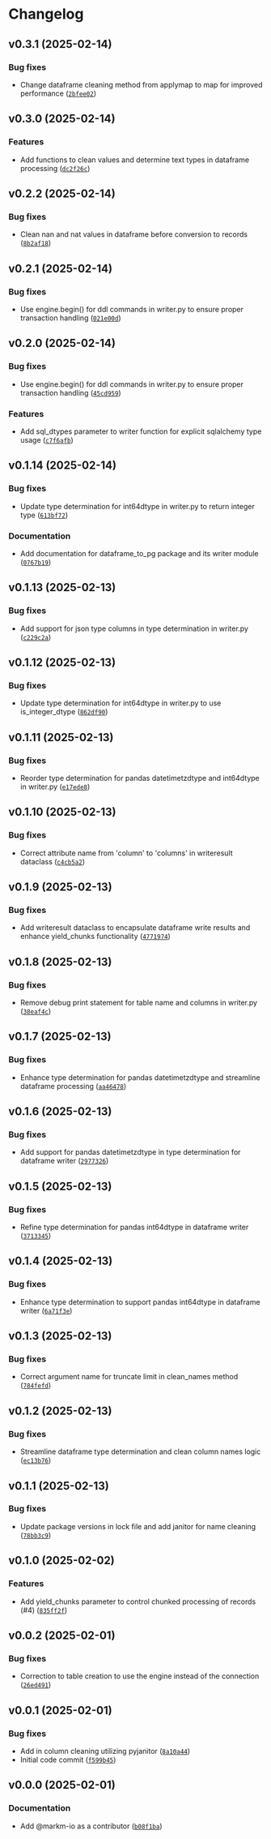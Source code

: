 # Changelog

## v0.3.1 (2025-02-14)

### Bug fixes

- Change dataframe cleaning method from applymap to map for improved performance ([`2bfee02`](https://github.com/markm-io/dataframe_to_pg/commit/2bfee023bb444da21985e0edbf587ea85052a464))

## v0.3.0 (2025-02-14)

### Features

- Add functions to clean values and determine text types in dataframe processing ([`dc2f26c`](https://github.com/markm-io/dataframe_to_pg/commit/dc2f26ca542dc1324f1033d58e02e6becdaccde4))

## v0.2.2 (2025-02-14)

### Bug fixes

- Clean nan and nat values in dataframe before conversion to records ([`8b2af18`](https://github.com/markm-io/dataframe_to_pg/commit/8b2af18ef924148fa301d0517f1a262ba45398a1))

## v0.2.1 (2025-02-14)

### Bug fixes

- Use engine.begin() for ddl commands in writer.py to ensure proper transaction handling ([`021e00d`](https://github.com/markm-io/dataframe_to_pg/commit/021e00dc7c317525c1b7980617b835988d1e3c80))

## v0.2.0 (2025-02-14)

### Bug fixes

- Use engine.begin() for ddl commands in writer.py to ensure proper transaction handling ([`45cd959`](https://github.com/markm-io/dataframe_to_pg/commit/45cd959d34de20a7cf84a3723dfda34581ab4038))

### Features

- Add sql_dtypes parameter to writer function for explicit sqlalchemy type usage ([`c7f6afb`](https://github.com/markm-io/dataframe_to_pg/commit/c7f6afb9ca97a65d78a2a5614ff6c4e2f3451300))

## v0.1.14 (2025-02-14)

### Bug fixes

- Update type determination for int64dtype in writer.py to return integer type ([`613bf72`](https://github.com/markm-io/dataframe_to_pg/commit/613bf72c2769254efdacc52257fb2f32e713d2d3))

### Documentation

- Add documentation for dataframe_to_pg package and its writer module ([`0767b19`](https://github.com/markm-io/dataframe_to_pg/commit/0767b196e30b63179ad38876e9897228fd2ca7c7))

## v0.1.13 (2025-02-13)

### Bug fixes

- Add support for json type columns in type determination in writer.py ([`c229c2a`](https://github.com/markm-io/dataframe_to_pg/commit/c229c2ad6d3e34c401058e401003208b3cf9d1c5))

## v0.1.12 (2025-02-13)

### Bug fixes

- Update type determination for int64dtype in writer.py to use is_integer_dtype ([`862df90`](https://github.com/markm-io/dataframe_to_pg/commit/862df9051a0ef945a4b33287a27183af2015b558))

## v0.1.11 (2025-02-13)

### Bug fixes

- Reorder type determination for pandas datetimetzdtype and int64dtype in writer.py ([`e17ede8`](https://github.com/markm-io/dataframe_to_pg/commit/e17ede81a2e507f02847f07fedd736b40aa87ec3))

## v0.1.10 (2025-02-13)

### Bug fixes

- Correct attribute name from 'column' to 'columns' in writeresult dataclass ([`c4cb5a2`](https://github.com/markm-io/dataframe_to_pg/commit/c4cb5a2e62cd3df16840444d7de1aea30864fff8))

## v0.1.9 (2025-02-13)

### Bug fixes

- Add writeresult dataclass to encapsulate dataframe write results and enhance yield_chunks functionality ([`4771974`](https://github.com/markm-io/dataframe_to_pg/commit/47719741978100515e2c1e02ef7c315d3b1f7586))

## v0.1.8 (2025-02-13)

### Bug fixes

- Remove debug print statement for table name and columns in writer.py ([`38eaf4c`](https://github.com/markm-io/dataframe_to_pg/commit/38eaf4c44443b10d3ce06295fa4542ceffa3124c))

## v0.1.7 (2025-02-13)

### Bug fixes

- Enhance type determination for pandas datetimetzdtype and streamline dataframe processing ([`aa46478`](https://github.com/markm-io/dataframe_to_pg/commit/aa46478f314c31df9a9b8914e2a17b0e22140693))

## v0.1.6 (2025-02-13)

### Bug fixes

- Add support for pandas datetimetzdtype in type determination for dataframe writer ([`2977326`](https://github.com/markm-io/dataframe_to_pg/commit/297732631d9a2a7e2e306d74751e306196983874))

## v0.1.5 (2025-02-13)

### Bug fixes

- Refine type determination for pandas int64dtype in dataframe writer ([`3713345`](https://github.com/markm-io/dataframe_to_pg/commit/371334578c2e745c67aaed4c6dab86f33d208110))

## v0.1.4 (2025-02-13)

### Bug fixes

- Enhance type determination to support pandas int64dtype in dataframe writer ([`6a71f3e`](https://github.com/markm-io/dataframe_to_pg/commit/6a71f3e0055a8a671e688a00cb5b36b63122a50a))

## v0.1.3 (2025-02-13)

### Bug fixes

- Correct argument name for truncate limit in clean_names method ([`784fefd`](https://github.com/markm-io/dataframe_to_pg/commit/784fefd13df850f37e91b06f406a032485bd0c47))

## v0.1.2 (2025-02-13)

### Bug fixes

- Streamline dataframe type determination and clean column names logic ([`ec13b76`](https://github.com/markm-io/dataframe_to_pg/commit/ec13b765d55ae30e21f6464888893f860e9e2968))

## v0.1.1 (2025-02-13)

### Bug fixes

- Update package versions in lock file and add janitor for name cleaning ([`78bb3c9`](https://github.com/markm-io/dataframe_to_pg/commit/78bb3c9b6b2a0f2ce3b0afe0e4ef4f075179f2a2))

## v0.1.0 (2025-02-02)

### Features

- Add yield_chunks parameter to control chunked processing of records (#4) ([`835ff2f`](https://github.com/markm-io/dataframe_to_pg/commit/835ff2f7d99d001fe73aac3bdb19997fcf359001))

## v0.0.2 (2025-02-01)

### Bug fixes

- Correction to table creation to use the engine instead of the connection ([`26ed491`](https://github.com/markm-io/dataframe_to_pg/commit/26ed491653e8e975af2e4c36b5bf6ec5640f97b7))

## v0.0.1 (2025-02-01)

### Bug fixes

- Add in column cleaning utilizing pyjanitor ([`8a10a44`](https://github.com/markm-io/dataframe_to_pg/commit/8a10a44eb1710422a728764cb936664d3bbdaae2))
- Initial code commit ([`f599b45`](https://github.com/markm-io/dataframe_to_pg/commit/f599b451fb233c6bdc2ba81ed951f1f47897bfda))

## v0.0.0 (2025-02-01)

### Documentation

- Add @markm-io as a contributor ([`b08f1ba`](https://github.com/markm-io/dataframe_to_pg/commit/b08f1bab1da9fd7a0e92a332b8cb2793eb6c2292))
